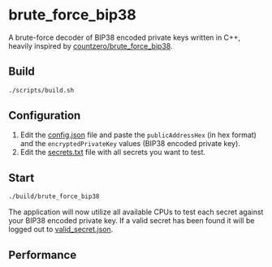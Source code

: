 # brute_force_bip38

A brute-force decoder of BIP38 encoded private keys written in C++, heavily inspired by [countzero/brute_force_bip38](https://github.com/countzero/brute_force_bip38.git).

## Build

```bash
./scripts/build.sh
```

## Configuration

1. Edit the [config.json](./config.json) file and paste the `publicAddressHex` (in hex format) and the `encryptedPrivateKey` values (BIP38 encoded private key).
2. Edit the [secrets.txt](./secrets.txt) file with all secrets you want to test.

## Start

```bash
./build/brute_force_bip38
```

The application will now utilize all available CPUs to test each secret against your BIP38 encoded private key. If a valid secret has been found it will be logged out to [valid_secret.json](./valid_secret.json).

## Performance

